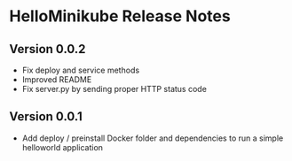 # HelloMinikube Release Notes

## Version 0.0.2

* Fix deploy and service methods
* Improved README
* Fix server.py by sending proper HTTP status code

## Version 0.0.1

* Add deploy / preinstall Docker folder and dependencies to run a simple
helloworld application
